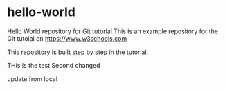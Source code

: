 # hello-world
Hello World repository for Git tutorial
This is an example repository for the Git tutoial on https://www.w3schools.com

This repository is built step by step in the tutorial.

THis is the test
Second changed

update from local